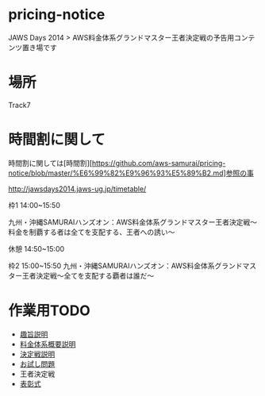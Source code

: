 pricing-notice
==============

JAWS Days 2014 > AWS料金体系グランドマスター王者決定戦の予告用コンテンツ置き場です

場所
======
Track7



時間割に関して
===================
時間割に関しては[時間割][https://github.com/aws-samurai/pricing-notice/blob/master/%E6%99%82%E9%96%93%E5%89%B2.md]参照の事

http://jawsdays2014.jaws-ug.jp/timetable/

枠1
14:00~15:50

九州・沖縄SAMURAIハンズオン：AWS料金体系グランドマスター王者決定戦〜料金を制覇する者は全てを支配する、王者への誘い〜

休憩
14:50~15:00

枠2
15:00~15:50
九州・沖縄SAMURAIハンズオン：AWS料金体系グランドマスター王者決定戦〜全てを支配する覇者は誰だ〜


作業用TODO
===============

- [趣旨説明](https://github.com/aws-samurai/pricing-notice/blob/master/趣旨説明.md)
- [料金体系概要説明](https://github.com/aws-samurai/pricing-notice/blob/master/料金体系概要説明.md)
- [決定戦説明](https://github.com/aws-samurai/pricing-notice/blob/master/決定戦説明.md)
- [お試し問題]()
- 王者決定戦
- [表彰式](https://github.com/aws-samurai/pricing-notice/blob/master/表彰式.md)
